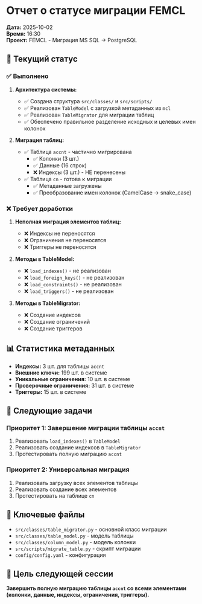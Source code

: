# Отчет о статусе миграции FEMCL

**Дата:** 2025-10-02  
**Время:** 16:30  
**Проект:** FEMCL - Миграция MS SQL → PostgreSQL

## 🎯 Текущий статус

### ✅ Выполнено

1. **Архитектура системы:**
   - ✅ Создана структура `src/classes/` и `src/scripts/`
   - ✅ Реализован `TableModel` с загрузкой метаданных из `mcl`
   - ✅ Реализован `TableMigrator` для миграции таблиц
   - ✅ Обеспечено правильное разделение исходных и целевых имен колонок

2. **Миграция таблиц:**
   - ✅ Таблица `accnt` - частично мигрирована
     - ✅ Колонки (3 шт.)
     - ✅ Данные (16 строк)
     - ❌ Индексы (3 шт.) - НЕ перенесены
   - ✅ Таблица `cn` - готова к миграции
     - ✅ Метаданные загружены
     - ✅ Преобразование имен колонок (CamelCase → snake_case)

### ❌ Требует доработки

1. **Неполная миграция элементов таблиц:**
   - ❌ Индексы не переносятся
   - ❌ Ограничения не переносятся
   - ❌ Триггеры не переносятся

2. **Методы в TableModel:**
   - ❌ `load_indexes()` - не реализован
   - ❌ `load_foreign_keys()` - не реализован
   - ❌ `load_constraints()` - не реализован
   - ❌ `load_triggers()` - не реализован

3. **Методы в TableMigrator:**
   - ❌ Создание индексов
   - ❌ Создание ограничений
   - ❌ Создание триггеров

## 📊 Статистика метаданных

- **Индексы:** 3 шт. для таблицы `accnt`
- **Внешние ключи:** 199 шт. в системе
- **Уникальные ограничения:** 10 шт. в системе
- **Проверочные ограничения:** 31 шт. в системе
- **Триггеры:** 15 шт. в системе

## 🔧 Следующие задачи

### Приоритет 1: Завершение миграции таблицы `accnt`
1. Реализовать `load_indexes()` в `TableModel`
2. Реализовать создание индексов в `TableMigrator`
3. Протестировать полную миграцию `accnt`

### Приоритет 2: Универсальная миграция
1. Реализовать загрузку всех элементов таблицы
2. Реализовать создание всех элементов
3. Протестировать на таблице `cn`

## 📁 Ключевые файлы

- `src/classes/table_migrator.py` - основной класс миграции
- `src/classes/table_model.py` - модель таблицы
- `src/classes/column_model.py` - модель колонки
- `src/scripts/migrate_table.py` - скрипт миграции
- `config/config.yaml` - конфигурация

## 🎯 Цель следующей сессии

**Завершить полную миграцию таблицы `accnt` со всеми элементами (колонки, данные, индексы, ограничения, триггеры).**



